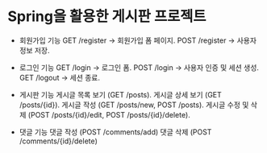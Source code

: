 # Spring을 활용한 게시판 프로젝트

* 회원가입 기능
 GET /register → 회원가입 폼 페이지.
 POST /register → 사용자 정보 저장. 

* 로그인 기능 
 GET /login → 로그인 폼.
 POST /login → 사용자 인증 및 세션 생성.
 GET /logout → 세션 종료.

* 게시판 기능
 게시글 목록 보기 (GET /posts).
 게시글 상세 보기 (GET /posts/{id}).
 게시글 작성 (GET /posts/new, POST /posts).
 게시글 수정 및 삭제 (POST /posts/{id}/edit, POST /posts/{id}/delete).

* 댓글 기능
 댓글 작성 (POST /comments/add)
 댓글 삭제 (POST /comments/{id}/delete)




